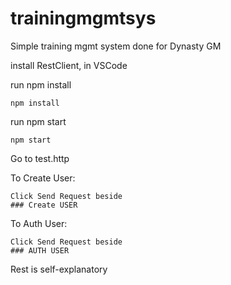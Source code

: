 # trainingmgmtsys

Simple training mgmt system done for Dynasty GM

install RestClient, in VSCode

run npm install

```
npm install
```

run npm start

```
npm start
```

Go to test.http

To Create User:

```
Click Send Request beside
### Create USER
```

To Auth User:

```
Click Send Request beside
### AUTH USER
```

Rest is self-explanatory
